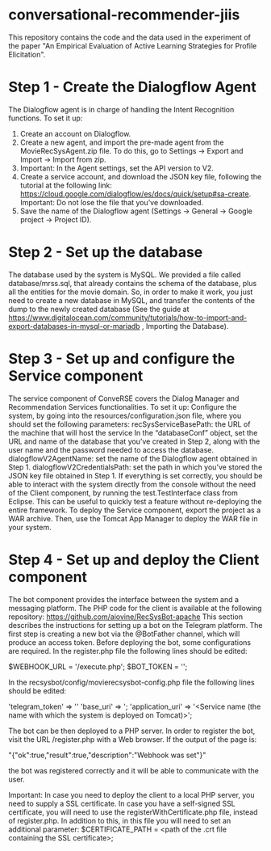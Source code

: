 # conversational-recommender-jiis

This repository contains the code and the data used in the experiment of the paper "An Empirical Evaluation of Active Learning Strategies for Profile Elicitation".

# Step 1 - Create the Dialogflow Agent
The Dialogflow agent is in charge of handling the Intent Recognition functions.
To set it up:
1. Create an account on Dialogflow. 
2. Create a new agent, and import the pre-made agent from the MovieRecSysAgent.zip file. To do this, go to Settings -> Export and Import -> Import from zip.
3. Important: In the Agent settings, set the API version to V2.
4. Create a service account, and download the JSON key file, following the tutorial at the following link: https://cloud.google.com/dialogflow/es/docs/quick/setup#sa-create. Important: Do not lose the file that you’ve downloaded.
5. Save the name of the Dialogflow agent (Settings -> General -> Google project -> Project ID).

# Step 2 - Set up the database
The database used by the system is MySQL. We provided a file called database/mrss.sql, that already contains the schema of the database, plus all the entities for the movie domain. So, in order to make it work, you just need to create a new database in MySQL, and transfer the contents of the dump to the newly created database (See the guide at https://www.digitalocean.com/community/tutorials/how-to-import-and-export-databases-in-mysql-or-mariadb , Importing the Database).

# Step 3 - Set up and configure the Service component
The service component of ConveRSE covers the Dialog Manager and Recommendation Services functionalities.
To set it up:
Configure the system, by going into the resources/configuration.json file, where you should set the following parameters:
recSysServiceBasePath: the URL of the machine that will host the service
In the “databaseConf” object, set the URL and name of the database that you’ve created in Step 2, along with the user name and the password needed to access the database.
dialogflowV2AgentName: set the name of the Dialogflow agent obtained in Step 1.
dialogflowV2CredentialsPath: set the path in which you’ve stored the JSON key file obtained in Step 1.
If everything is set correctly, you should be able to interact with the system directly from the console without the need of the Client component, by running the test.TestInterface class from Eclipse. This can be useful to quickly test a feature without re-deploying the entire framework.
To deploy the Service component, export the project as a WAR archive. Then, use the Tomcat App Manager to deploy the WAR file in your system.

# Step 4 - Set up and deploy the Client component
The bot component provides the interface between the system and a messaging platform. 
The PHP code for the client is available at the following repository: https://github.com/aiovine/RecSysBot-apache
This section describes the instructions for setting up a bot on the Telegram platform.
The first step is creating a new bot via the @BotFather channel, which will produce an access token. Before deploying the bot, some configurations are required. In the register.php file the following lines should be edited:

$WEBHOOK_URL = '<URL in which the bot is hosted>/execute.php';
$BOT_TOKEN = '<Bot access token>';

In the recsysbot/config/movierecsysbot-config.php file the following lines should be edited:

'telegram_token' => '<Bot access token>'
'base_uri' => '<Base URL of the Core Service>;
'application_uri' => '<Service name (the name with which the system is deployed on Tomcat)>';

The bot can be then deployed to a PHP server. In order to register the bot, visit the URL <bot path>/register.php with a Web browser. If the output of the page is:

"{"ok":true,"result":true,"description":"Webhook was set"}"

the bot was registered correctly and it will be able to communicate with the user.

Important: In case you need to deploy the client to a local PHP server, you need to supply a SSL certificate. In case you have a self-signed SSL certificate, you will need to use the registerWithCertificate.php file, instead of register.php. In addition to this, in this file you will need to set an additional parameter:
$CERTIFICATE_PATH = <path of the .crt file containing the SSL certificate>;
